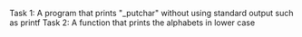 Task 1: A program that prints "_putchar" without using standard output such as printf
Task 2: A function that prints the alphabets in lower case

